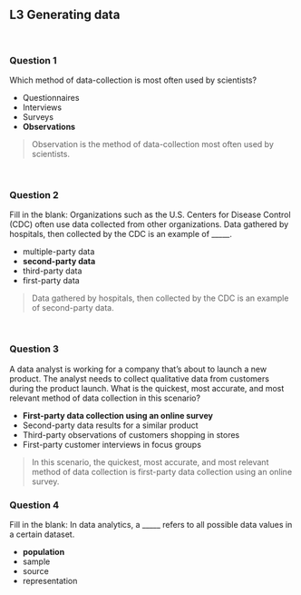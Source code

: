 ## L3 Generating data

&nbsp;

### Question 1

Which method of data-collection is most often used by scientists?

* Questionnaires
* Interviews
* Surveys
* **Observations**

> Observation is the method of data-collection most often used by scientists.

&nbsp;

### Question 2

Fill in the blank: Organizations such as the U.S. Centers for Disease Control (CDC) often use data collected from other organizations. Data gathered by hospitals, then collected by the CDC is an example of _____. 

* multiple-party data
* **second-party data**
* third-party data
* first-party data

> Data gathered by hospitals, then collected by the CDC is an example of second-party data. 

&nbsp;

### Question 3

A data analyst is working for a company that’s about to launch a new product. The analyst needs to collect qualitative data from customers during the product launch. What is the quickest, most accurate, and most relevant method of data collection in this scenario?

* **First-party data collection using an online survey**
* Second-party data results for a similar product
* Third-party observations of customers shopping in stores
* First-party customer interviews in focus groups

> In this scenario, the quickest, most accurate, and most relevant method of data collection is first-party data collection using an online survey.


### Question 4
Fill in the blank: In data analytics, a _____ refers to all possible data values in a certain dataset. 

* **population**
* sample
* source
* representation
